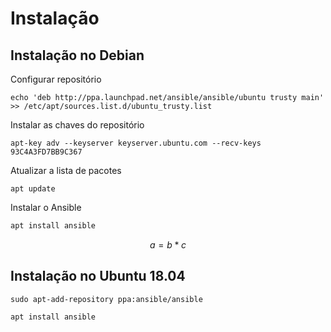 # Instalação

## Instalação no Debian

Configurar repositório

```text
echo 'deb http://ppa.launchpad.net/ansible/ansible/ubuntu trusty main' >> /etc/apt/sources.list.d/ubuntu_trusty.list
```

Instalar as chaves do repositório

```
apt-key adv --keyserver keyserver.ubuntu.com --recv-keys 93C4A3FD7BB9C367
```

Atualizar a lista de pacotes

```text
apt update
```

Instalar o Ansible

```bash
apt install ansible
```

$$
a = b * c
$$

## Instalação no Ubuntu 18.04

```text
sudo apt-add-repository ppa:ansible/ansible
```

```text
apt install ansible
```

